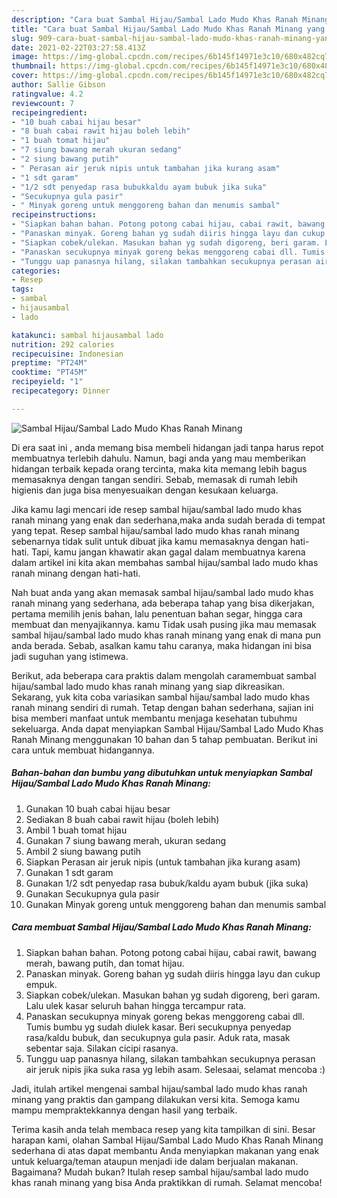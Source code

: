 ```yaml
---
description: "Cara buat Sambal Hijau/Sambal Lado Mudo Khas Ranah Minang yang nikmat dan Mudah Dibuat"
title: "Cara buat Sambal Hijau/Sambal Lado Mudo Khas Ranah Minang yang nikmat dan Mudah Dibuat"
slug: 909-cara-buat-sambal-hijau-sambal-lado-mudo-khas-ranah-minang-yang-nikmat-dan-mudah-dibuat
date: 2021-02-22T03:27:58.413Z
image: https://img-global.cpcdn.com/recipes/6b145f14971e3c10/680x482cq70/sambal-hijausambal-lado-mudo-khas-ranah-minang-foto-resep-utama.jpg
thumbnail: https://img-global.cpcdn.com/recipes/6b145f14971e3c10/680x482cq70/sambal-hijausambal-lado-mudo-khas-ranah-minang-foto-resep-utama.jpg
cover: https://img-global.cpcdn.com/recipes/6b145f14971e3c10/680x482cq70/sambal-hijausambal-lado-mudo-khas-ranah-minang-foto-resep-utama.jpg
author: Sallie Gibson
ratingvalue: 4.2
reviewcount: 7
recipeingredient:
- "10 buah cabai hijau besar"
- "8 buah cabai rawit hijau boleh lebih"
- "1 buah tomat hijau"
- "7 siung bawang merah ukuran sedang"
- "2 siung bawang putih"
- " Perasan air jeruk nipis untuk tambahan jika kurang asam"
- "1 sdt garam"
- "1/2 sdt penyedap rasa bubukkaldu ayam bubuk jika suka"
- "Secukupnya gula pasir"
- " Minyak goreng untuk menggoreng bahan dan menumis sambal"
recipeinstructions:
- "Siapkan bahan bahan. Potong potong cabai hijau, cabai rawit, bawang merah, bawang putih, dan tomat hijau."
- "Panaskan minyak. Goreng bahan yg sudah diiris hingga layu dan cukup empuk."
- "Siapkan cobek/ulekan. Masukan bahan yg sudah digoreng, beri garam. Lalu ulek kasar seluruh bahan hingga tercampur rata."
- "Panaskan secukupnya minyak goreng bekas menggoreng cabai dll. Tumis bumbu yg sudah diulek kasar. Beri secukupnya penyedap rasa/kaldu bubuk, dan secukupnya gula pasir. Aduk rata, masak sebentar saja. Silakan cicipi rasanya."
- "Tunggu uap panasnya hilang, silakan tambahkan secukupnya perasan air jeruk nipis jika suka rasa yg lebih asam. Selesaai, selamat mencoba :)"
categories:
- Resep
tags:
- sambal
- hijausambal
- lado

katakunci: sambal hijausambal lado 
nutrition: 292 calories
recipecuisine: Indonesian
preptime: "PT24M"
cooktime: "PT45M"
recipeyield: "1"
recipecategory: Dinner

---
```



![Sambal Hijau/Sambal Lado Mudo Khas Ranah Minang](https://img-global.cpcdn.com/recipes/6b145f14971e3c10/680x482cq70/sambal-hijausambal-lado-mudo-khas-ranah-minang-foto-resep-utama.jpg)

Di era  saat ini , anda memang bisa membeli hidangan jadi tanpa harus repot membuatnya terlebih dahulu. Namun, bagi anda yang mau memberikan hidangan terbaik kepada orang tercinta, maka kita memang lebih bagus memasaknya dengan tangan sendiri. Sebab, memasak di rumah lebih higienis dan juga bisa menyesuaikan dengan kesukaan keluarga.

Jika kamu lagi mencari ide resep sambal hijau/sambal lado mudo khas ranah minang yang enak dan sederhana,maka anda sudah berada di tempat yang tepat. Resep sambal hijau/sambal lado mudo khas ranah minang  sebenarnya tidak sulit untuk dibuat jika kamu memasaknya dengan hati-hati. Tapi, kamu jangan khawatir akan gagal dalam membuatnya 
karena dalam artikel ini kita akan membahas sambal hijau/sambal lado mudo khas ranah minang dengan hati-hati.  



Nah buat anda yang akan memasak sambal hijau/sambal lado mudo khas ranah minang yang sederhana, ada beberapa tahap yang bisa dikerjakan, pertama memilih jenis bahan, lalu penentuan bahan segar, hingga cara membuat dan menyajikannya. kamu Tidak usah pusing jika mau memasak sambal hijau/sambal lado mudo khas ranah minang yang enak di mana pun anda berada. Sebab, asalkan kamu  tahu caranya, maka hidangan ini bisa jadi suguhan yang istimewa.

Berikut, ada beberapa cara praktis  dalam mengolah caramembuat sambal hijau/sambal lado mudo khas ranah minang yang siap dikreasikan. Sekarang, yuk kita coba variasikan sambal hijau/sambal lado mudo khas ranah minang sendiri di rumah. Tetap dengan bahan sederhana, sajian ini bisa memberi manfaat untuk membantu menjaga kesehatan tubuhmu sekeluarga. Anda dapat menyiapkan Sambal Hijau/Sambal Lado Mudo Khas Ranah Minang menggunakan 10 bahan dan 5 tahap pembuatan. Berikut ini cara untuk membuat hidangannya.

<!--inarticleads1-->

##### Bahan-bahan dan bumbu yang dibutuhkan untuk menyiapkan Sambal Hijau/Sambal Lado Mudo Khas Ranah Minang:

1. Gunakan 10 buah cabai hijau besar
1. Sediakan 8 buah cabai rawit hijau (boleh lebih)
1. Ambil 1 buah tomat hijau
1. Gunakan 7 siung bawang merah, ukuran sedang
1. Ambil 2 siung bawang putih
1. Siapkan  Perasan air jeruk nipis (untuk tambahan jika kurang asam)
1. Gunakan 1 sdt garam
1. Gunakan 1/2 sdt penyedap rasa bubuk/kaldu ayam bubuk (jika suka)
1. Gunakan Secukupnya gula pasir
1. Gunakan  Minyak goreng untuk menggoreng bahan dan menumis sambal




<!--inarticleads2-->

##### Cara membuat Sambal Hijau/Sambal Lado Mudo Khas Ranah Minang:

1. Siapkan bahan bahan. Potong potong cabai hijau, cabai rawit, bawang merah, bawang putih, dan tomat hijau.
1. Panaskan minyak. Goreng bahan yg sudah diiris hingga layu dan cukup empuk.
1. Siapkan cobek/ulekan. Masukan bahan yg sudah digoreng, beri garam. Lalu ulek kasar seluruh bahan hingga tercampur rata.
1. Panaskan secukupnya minyak goreng bekas menggoreng cabai dll. Tumis bumbu yg sudah diulek kasar. Beri secukupnya penyedap rasa/kaldu bubuk, dan secukupnya gula pasir. Aduk rata, masak sebentar saja. Silakan cicipi rasanya.
1. Tunggu uap panasnya hilang, silakan tambahkan secukupnya perasan air jeruk nipis jika suka rasa yg lebih asam. Selesaai, selamat mencoba :)




Jadi, itulah artikel mengenai  sambal hijau/sambal lado mudo khas ranah minang  yang praktis dan gampang dilakukan versi kita. Semoga kamu mampu mempraktekkannya dengan hasil yang terbaik. 

Terima kasih anda telah membaca resep yang kita tampilkan di sini. Besar harapan kami, olahan  Sambal Hijau/Sambal Lado Mudo Khas Ranah Minang sederhana di atas dapat membantu Anda menyiapkan makanan yang enak untuk keluarga/teman ataupun menjadi ide dalam berjualan makanan. Bagaimana? Mudah bukan? Itulah resep sambal hijau/sambal lado mudo khas ranah minang yang bisa Anda praktikkan di rumah. Selamat mencoba!

